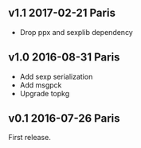 v1.1 2017-02-21 Paris
---------------------

* Drop ppx and sexplib dependency

v1.0 2016-08-31 Paris
---------------------

* Add sexp serialization
* Add msgpck
* Upgrade topkg


v0.1 2016-07-26 Paris
---------------------

First release.
